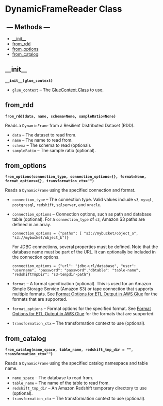 # DynamicFrameReader Class<a name="aws-glue-api-crawler-pyspark-extensions-dynamic-frame-reader"></a>

##  — Methods —<a name="aws-glue-api-crawler-pyspark-extensions-dynamic-frame-reader-_methods"></a>
+ [\_\_init\_\_](#aws-glue-api-crawler-pyspark-extensions-dynamic-frame-reader-__init__)
+ [from\_rdd](#aws-glue-api-crawler-pyspark-extensions-dynamic-frame-reader-from_rdd)
+ [from\_options](#aws-glue-api-crawler-pyspark-extensions-dynamic-frame-reader-from_options)
+ [from\_catalog](#aws-glue-api-crawler-pyspark-extensions-dynamic-frame-reader-from_catalog)

## \_\_init\_\_<a name="aws-glue-api-crawler-pyspark-extensions-dynamic-frame-reader-__init__"></a>

**`__init__(glue_context)`**
+ `glue_context` – The [GlueContext Class](aws-glue-api-crawler-pyspark-extensions-glue-context.md) to use\.

## from\_rdd<a name="aws-glue-api-crawler-pyspark-extensions-dynamic-frame-reader-from_rdd"></a>

**`from_rdd(data, name, schema=None, sampleRatio=None)`**

Reads a `DynamicFrame` from a Resilient Distributed Dataset \(RDD\)\.
+ `data` – The dataset to read from\.
+ `name` – The name to read from\.
+ `schema` – The schema to read \(optional\)\.
+ `sampleRatio` – The sample ratio \(optional\)\.

## from\_options<a name="aws-glue-api-crawler-pyspark-extensions-dynamic-frame-reader-from_options"></a>

**`from_options(connection_type, connection_options={}, format=None, format_options={}, transformation_ctx="")`**

Reads a `DynamicFrame` using the specified connection and format\.
+ `connection_type` – The connection type\. Valid values include `s3`, `mysql`, `postgresql`, `redshift`, `sqlserver`, and `oracle`\.
+ `connection_options` – Connection options, such as path and database table \(optional\)\. For a `connection_type` of `s3`, Amazon S3 paths are defined in an array\.

  ```
  connection_options = {"paths": [ "s3://mybucket/object_a", "s3://mybucket/object_b"]}
  ```

  For JDBC connections, several properties must be defined\. Note that the database name must be part of the URL\. It can optionally be included in the connection options\.

  ```
  connection_options = {"url": "jdbc-url/database", "user": "username", "password": "password","dbtable": "table-name", "redshiftTmpDir": "s3-tempdir-path"} 
  ```
+ `format` – A format specification \(optional\)\. This is used for an Amazon Simple Storage Service \(Amazon S3\) or tape connection that supports multiple formats\. See [Format Options for ETL Output in AWS Glue](aws-glue-programming-etl-format.md) for the formats that are supported\.
+ `format_options` – Format options for the specified format\. See [Format Options for ETL Output in AWS Glue](aws-glue-programming-etl-format.md) for the formats that are supported\.
+ `transformation_ctx` – The transformation context to use \(optional\)\.

## from\_catalog<a name="aws-glue-api-crawler-pyspark-extensions-dynamic-frame-reader-from_catalog"></a>

**`from_catalog(name_space, table_name, redshift_tmp_dir = "", transformation_ctx="")`**

Reads a `DynamicFrame` using the specified catalog namespace and table name\.
+ `name_space` – The database to read from\.
+ `table_name` – The name of the table to read from\.
+ `redshift_tmp_dir` – An Amazon Redshift temporary directory to use \(optional\)\.
+ `transformation_ctx` – The transformation context to use \(optional\)\.